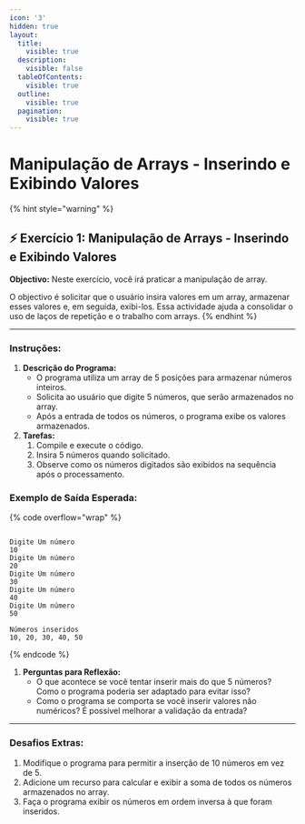 ```yaml
---
icon: '3'
hidden: true
layout:
  title:
    visible: true
  description:
    visible: false
  tableOfContents:
    visible: true
  outline:
    visible: true
  pagination:
    visible: true
---
```


# Manipulação de Arrays - Inserindo e Exibindo Valores

{% hint style="warning" %}
## ⚡️ Exercício 1:  Manipulação de Arrays - Inserindo e Exibindo Valores



**Objectivo:** Neste exercício, você irá praticar a manipulação de array.&#x20;

O objectivo é solicitar que o usuário insira valores em um array, armazenar esses valores e, em seguida, exibi-los. Essa actividade ajuda a consolidar o uso de laços de repetição e o trabalho com arrays.
{% endhint %}



***



### **Instruções:**

1. **Descrição do Programa:**
   * O programa utiliza um array de 5 posições para armazenar números inteiros.
   * Solicita ao usuário que digite 5 números, que serão armazenados no array.
   * Após a entrada de todos os números, o programa exibe os valores armazenados.
2. **Tarefas:**
   1. Compile e execute o código.
   2. Insira 5 números quando solicitado.
   3. Observe como os números digitados são exibidos na sequência após o processamento.

### **Exemplo de Saída Esperada:**

{% code overflow="wrap" %}
```

Digite Um número
10
Digite Um número
20
Digite Um número
30
Digite Um número
40
Digite Um número
50

Números inseridos
10, 20, 30, 40, 50

```
{% endcode %}

1. **Perguntas para Reflexão:**
   * O que acontece se você tentar inserir mais do que 5 números? Como o programa poderia ser adaptado para evitar isso?
   * Como o programa se comporta se você inserir valores não numéricos? É possível melhorar a validação da entrada?



***



### **Desafios Extras:**

1. Modifique o programa para permitir a inserção de 10 números em vez de 5.
2. Adicione um recurso para calcular e exibir a soma de todos os números armazenados no array.
3. Faça o programa exibir os números em ordem inversa à que foram inseridos.
